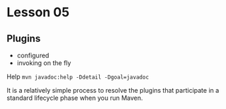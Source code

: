 # Lesson 05

## Plugins
 - configured
 - invoking on the fly


Help
``mvn javadoc:help -Ddetail -Dgoal=javadoc``


It is a relatively simple process to resolve the plugins that participate in a standard lifecycle phase when you run Maven.

